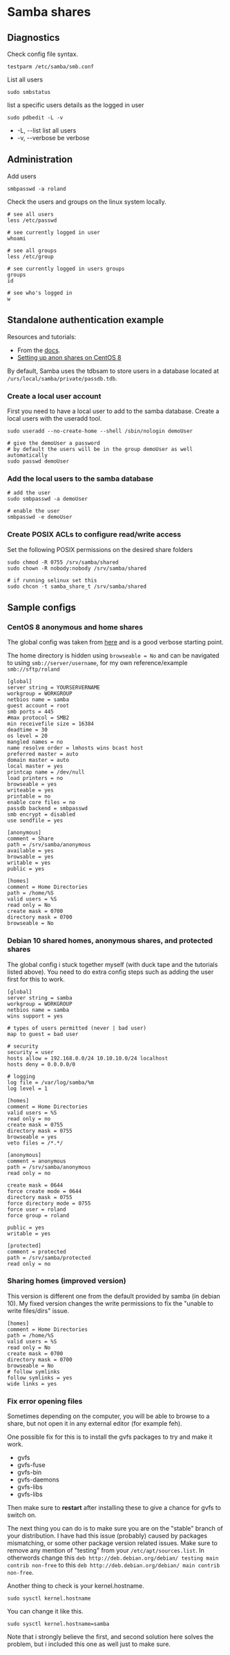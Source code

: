 # Samba shares

## Diagnostics

Check config file syntax.

```none
testparm /etc/samba/smb.conf
```

List all users

```none
sudo smbstatus
```

list a specific users details as the logged in user

```none
sudo pdbedit -L -v
```

* -L, --list                            list all users
* -v, --verbose                         be verbose

## Administration

Add users

```none
smbpasswd -a roland
```

Check the users and groups on the linux system locally.

```none
# see all users
less /etc/passwd

# see currently logged in user
whoami

# see all groups
less /etc/group

# see currently logged in users groups
groups
id

# see who's logged in
w
```

## Standalone authentication example

Resources and tutorials:

* From the [docs](https://wiki.samba.org/index.php/Setting_up_Samba_as_a_Standalone_Server#Creating_a_Basic_authenticated_access_smb.conf_File).
* [Setting up anon shares on CentOS 8](https://www.linuxtechi.com/install-configure-samba-centos-8/)

By default, Samba uses the tdbsam to store users in a database located at `/urs/local/samba/private/passdb.tdb`.

### Create a local user account

First you need to have a local user to add to the samba database. Create a local users with the useradd tool.

```none
sudo useradd --no-create-home --shell /sbin/nologin demoUser

# give the demoUser a password
# by default the users will be in the group demoUser as well automatically
sudo passwd demoUser
```

### Add the local users to the samba database

```none
# add the user
sudo smbpasswd -a demoUser

# enable the user
smbpasswd -e demoUser
```

### Create POSIX ACLs to configure read/write access

Set the following POSIX permissions on the desired share folders

```none
sudo chmod -R 0755 /srv/samba/shared
sudo chown -R nobody:nobody /srv/samba/shared

# if running selinux set this
sudo chcon -t samba_share_t /srv/samba/shared
```

## Sample configs

### CentOS 8 anonymous and home shares

The global config was taken from [here](https://askubuntu.com/questions/258284/setting-up-an-anonymous-public-samba-share-to-be-accessed-via-windows-7-and-xbmc) and is a good verbose starting point.

The home directory is hidden using `browseable = No` and can be navigated to using `smb://server/username`, for my own reference/example `smb://sftp/roland`

```none
[global]
server string = YOURSERVERNAME
workgroup = WORKGROUP
netbios name = samba
guest account = root
smb ports = 445
#max protocol = SMB2
min receivefile size = 16384
deadtime = 30
os level = 20
mangled names = no
name resolve order = lmhosts wins bcast host
preferred master = auto
domain master = auto
local master = yes
printcap name = /dev/null
load printers = no
browseable = yes
writeable = yes
printable = no
enable core files = no
passdb backend = smbpasswd
smb encrypt = disabled
use sendfile = yes

[anonymous]
comment = Share
path = /srv/samba/anonymous
available = yes
browsable = yes
writable = yes
public = yes

[homes]
comment = Home Directories
path = /home/%S
valid users = %S
read only = No
create mask = 0700
directory mask = 0700
browseable = No
```

### Debian 10 shared homes, anonymous shares, and protected shares

The global config i stuck together myself (with duck tape and the tutorials listed above).
You need to do extra config steps such as adding the user first for this to work.

```none
[global]
server string = samba
workgroup = WORKGROUP
netbios name = samba
wins support = yes

# types of users permitted (never | bad user)
map to guest = bad user

# security
security = user
hosts allow = 192.168.0.0/24 10.10.10.0/24 localhost
hosts deny = 0.0.0.0/0

# logging
log file = /var/log/samba/%m
log level = 1

[homes]
comment = Home Directories
valid users = %S
read only = no
create mask = 0755
directory mask = 0755
browseable = yes
veto files = /*.*/

[anonymous]
comment = anonymous
path = /srv/samba/anonymous
read only = no

create mask = 0644
force create mode = 0644
directory mask = 0755
force directory mode = 0755
force user = roland
force group = roland

public = yes
writable = yes

[protected]
comment = protected
path = /srv/samba/protected
read only = no
```

<!-- sudo chgrp -R demoGroup /srv/samba/guest
sudo chgrp -R demoGroup /srv/samba/demo

sudo chmod 2775 /srv/samba/guest
sudo chmod 2770 /srv/samba/demo -->

### Sharing homes (improved version)

This version is different one from the default provided by samba (in debian 10).
My fixed version changes the write permissions to fix the "unable to write files/dirs" issue.

```none
[homes]
comment = Home Directories
path = /home/%S
valid users = %S
read only = No
create mask = 0700
directory mask = 0700
browseable = No
# follow symlinks
follow symlinks = yes
wide links = yes
```

### Fix error opening files

Sometimes depending on the computer, you will be able to browse to a share, but not open it in any external editor (for example feh).

One possible fix for this is to install the gvfs packages to try and make it work.

* gvfs
* gvfs-fuse
* gvfs-bin
* gvfs-daemons
* gvfs-libs
* gvfs-libs

Then make sure to **restart** after installing these to give a chance for gvfs to switch on.

The next thing you can do is to make sure you are on the "stable" branch of your distribution. I have had this issue (probably) caused by packages mismatching, or some other package version related issues. Make sure to remove any mention of "testing" from your `/etc/apt/sources.list`. In otherwords change this `deb http://deb.debian.org/debian/ testing main contrib non-free` to this `deb http://deb.debian.org/debian/ main contrib non-free`.

Another thing to check is your kernel.hostname.

```none
sudo sysctl kernel.hostname
```

You can change it like this.

```none
sudo sysctl kernel.hostname=samba
```

Note that i strongly believe the first, and second solution here solves the problem, but i included this one as well just to make sure.

